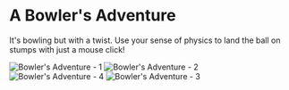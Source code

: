 # A Bowler's Adventure
It's bowling but with a twist.
Use your sense of physics to land the ball on stumps with just a mouse click!

![Bowler's Adventure - 1](https://github.com/AbhiMGame/A-Bowlers-Adventure/assets/99332106/1b47cf81-3e7b-4c82-b254-2ae3bea0647b)
![Bowler's Adventure - 2](https://github.com/AbhiMGame/A-Bowlers-Adventure/assets/99332106/7bea045d-1417-4ebd-8f0a-6a810b3e7c3e)
![Bowler's Adventure - 4](https://github.com/AbhiMGame/A-Bowlers-Adventure/assets/99332106/64ff5a30-eb4a-471d-abac-fbe736ea78da)
![Bowler's Adventure - 3](https://github.com/AbhiMGame/A-Bowlers-Adventure/assets/99332106/fe49643d-4d41-4bb5-8fa2-bb2a08c8acf6)


